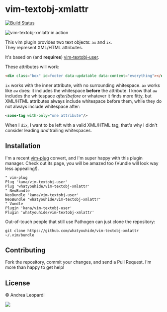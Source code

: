 # vim-textobj-xmlattr

[![Build Status](https://travis-ci.org/whatyouhide/vim-textobj-xmlattr.svg?branch=master)](https://travis-ci.org/whatyouhide/vim-textobj-xmlattr)

![][gif]

This vim plugin provides two text objects: `ax` and `ix`.  
They represent XML/HTML attributes.

It's based on (and **requires**)
[vim-textobj-user](http://github.com/kana/vim-textobj-user).

These attributes will work:

```html
<div class="box" id=footer data-updatable data-content="everything"></div>
```

`ix` works with the inner attribute, with no surrounding whitespace.  `ax` works
like `aw` does: it includes the whitespace **before** the attribute.  I know
that `aw` includes the whitespace *after*/*before* or whatever it finds more
fitty, but XML/HTML attributes always include whitespace before them, while they
do not always include whitespace after:

```xml
<some-tag with-only="one attribute"/>
```

When I `dix`, I want to be left with a valid XML/HTML tag, that's why I didn't
consider leading *and* trailing whitespaces.


## Installation

I'm a recent [vim-plug][vim-plug] convert, and I'm super happy with this plugin
manager. Check out its page, you will be amazed too (Vundle will look way less
appealing!).

``` viml
" vim-plug
Plug 'kana/vim-textobj-user'
Plug 'whatyouhide/vim-textobj-xmlattr'
" NeoBundle
NeoBundle 'kana/vim-textobj-user'
NeoBundle 'whatyouhide/vim-textobj-xmlattr'
" Vundle
Plugin 'kana/vim-textobj-user'
Plugin 'whatyouhide/vim-textobj-xmlattr'
```

Out-of-touch people that still use Pathogen can just clone the repository:
```
git clone https://github.com/whatyouhide/vim-textobj-xmlattr ~/.vim/bundle
```


## Contributing

Fork the repository, commit your changes, and send a Pull Request. I'm more than
happy to get help!


## License

&copy; Andrea Leopardi

[![][wtfpl-logo]][wtfpl]


[vundle]: https://github.com/gmarik/Vundle.vim
[vim-plug]: https://github.com/junegunn/vim-plug
[wtfpl]: http://www.wtfpl.net/
[wtfpl-logo]: http://www.wtfpl.net/wp-content/uploads/2012/12/logo-220x1601.png

[gif]: http://i.imgur.com/Bj1mGR0.gif "vim-textobj-xmlattr in action"
